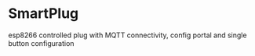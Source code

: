 # SmartPlug
esp8266 controlled plug with MQTT connectivity, config portal and single button configuration
